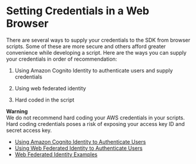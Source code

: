 # Setting Credentials in a Web Browser<a name="setting-credentials-browser"></a>

There are several ways to supply your credentials to the SDK from browser scripts\. Some of these are more secure and others afford greater convenience while developing a script\. Here are the ways you can supply your credentials in order of recommendation:

1. Using Amazon Cognito Identity to authenticate users and supply credentials

1. Using web federated identity

1. Hard coded in the script

**Warning**  
We do not recommend hard coding your AWS credentials in your scripts\. Hard coding credentials poses a risk of exposing your access key ID and secret access key\.


+ [Using Amazon Cognito Identity to Authenticate Users](loading-browser-credentials-cognito.md)
+ [Using Web Federated Identity to Authenticate Users](loading-browser-credentials-federated-id.md)
+ [Web Federated Identity Examples](config-web-identity-examples.md)
